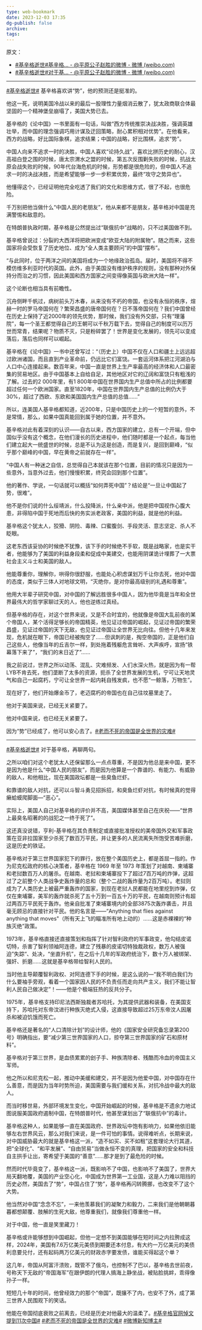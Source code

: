 ```yaml
---
type: web-bookmark
date: 2023-12-03 17:35
dg-publish: false
archive: 
tags:
---
```

原文：
- [\#基辛格逝世#基辛格... - @平原公子赵胜的微博 - 微博 (weibo.com)](https://weibo.com/1564834725/NuVQSrhZ3?pagetype=fav)
- [\#基辛格逝世#对于基... - @平原公子赵胜的微博 - 微博 (weibo.com)](https://weibo.com/1564834725/Nv162Ewyx)

---

[\#基辛格逝世#](https://s.weibo.com/weibo?q=%23%E5%9F%BA%E8%BE%9B%E6%A0%BC%E9%80%9D%E4%B8%96%23) 基辛格喜欢讲“势”，他的预测还是挺准的。  
  
他这一死，说明美国冷战以来的最后一股理性力量烟消云散了，犹太政商联合体最坚固的一个精神堡垒崩塌了，美国大势已去。  
  
基辛格的《论中国》一书里面有一句话，叫做“西方传统推崇决战决胜，强调英雄壮举，而中国的理念强调巧用计谋及迂回策略，耐心累积相对优势”。在他看来，西方的战略，好比国际象棋，追求结果；中国的战略，好比围棋，追求“势”。  
  
中国人向来不追求一时的决胜，中国人喜欢“论持久战”，喜欢比拼历史的耐心，汉高祖白登之围的时候，唐太宗渭水之盟的时候，第五次反围剿失败的时候，抗战太原会战失败的时候，90年代台海危机的时候，形势都是很危险的，但中国人不追求一时的决战决胜，而是希望能够一步一步积累优势，最终“攻守之势异也”。  
  
他懂得这个，已经证明他完全吃透了我们的文化和思维方式，很了不起，也很危险。  
  
千万别把他当做什么“中国人民的老朋友”，他从来都不是朋友，基辛格对中国是充满警惕和敌意的。  
  
在特朗普执政时期，基辛格是公然提出过“联俄抗中”战略的，只不过美国做不到。  
  
基辛格曾说过：分裂的大西洋将把欧洲变成“欧亚大陆的附属物”。随之而来，这些国家将会受恢复了历史地位、成为“全人类主要顾问”的中国“摆布”。  
  
“与此同时，位于两洋之间的美国将成为一个地缘政治孤岛。届时，美国将不得不模仿维多利亚时代的英国。此外，由于美国没有维护秩序的规则，没有那种对外保持分而治之的习惯，因此美国和西方国家之间变得像英国与欧洲大陆一样”。  
  
这个论断也相当具有前瞻性。  
  
沉舟侧畔千帆过，病树前头万木春，从来没有不朽的帝国，也没有永恒的秩序，煊赫一时的罗马帝国何在？繁荣昌盛的唐帝国何在？日不落帝国何在？我们中国曾经在历史上保持了近2000年的领先优势，那时候，我们没有外交部，只有“理藩院”，每一个圣王都觉得自己的王朝可以千秋万载下去，觉得自己的制度可以历万世而常青，结果呢？物质不灭，只是粉碎罢了！世界是变化发展的，领先可以变成落后，落后也同样可以崛起。  
  
基辛格在《论中国》一书中还曾写过：“（历史上）中国不仅在人口和疆土上远远超过欧洲诸国，而且直到产业革命前，仍远比它们富饶。一套运河体系把江河湖泊与人口中心连接起来。数百年来，中国一直是世界上生产率最高的经济体和人口最密集的贸易地区。由于中国基本上自给自足，其他地区对它的辽阔和富饶只有粗浅的了解。过去的2 000年里，有1 800年中国在世界国内生产总值中所占的比例都要超过任何一个欧洲国家。直至1820年，中国在世界国内生产总值的比例仍大于30%，超过了西欧、东欧和美国国内生产总值的总值......”  
  
所以，连美国人基辛格都知道，近200年，只是中国历史上的一个短暂的意外，不是常情，那么，如果中国真能回到属于她的位置，并不意外。  
  
基辛格对此有着深刻的认识——自古以来，西方国家的建立，总有一个开端，但中国似乎没有这个概念，在他们漫长的历史进程中，他们随时都是一个起点，每当他们建立起大一统盛世的时候，总是不认为这是创造，而是复兴，是回到巅峰，“似乎那个巅峰的中国，早在黄帝之前就存在一样”。  
  
“中国人有一种迷之自信，总觉得自己本就该在那个位置，目前的情况只是因为一些意外，当意外过去，他们慢慢积累，终究会回到那个位置”。  
  
他的著作、学说，一句话就可以概括“如何弄死中国”？结论是“一旦让中国起了势，很难”。  
  
他不是你们说的什么绥靖派，什么投降派，什么亲中派，他是把中国视作心腹大患，非得陷中国于死地而后快的务实派老政客，美国的利益，就是他的利益。  
  
基辛格这个犹太人，狡猾、阴险、毒辣、口蜜腹剑、手段灵活、意志坚定、杀人不眨眼。  
  
这老东西该妥协的时候绝不犹豫，该下手的时候绝不手软，既是战略家，也是实干者，他能够为了美国的利益身段柔和促成中美建交，也能用阴谋诡计埋葬了一大票社会主义斗士和美国的敌人。  
  
他能尊重你，理解你，哄得你很舒服，也能处心积虑谋划万千让你去死，他对中国的态度，类似于三体人对地球文明，“灭绝你，是对你最高级别的礼遇和尊重”。  
  
他用大半辈子研究中国，对中国的了解远胜很多中国人，因为他毕竟是当年和全世界最伟大的哲学家聊过天的人，他也逆练过真经。  
  
但基辛格的存在，对这个世界来说，又是不合时宜的，他就像是帝国大乱前夜的某个帝国人，某个活得足够长的帝国精英，他见证过帝国的崛起，见证过帝国的繁荣昌盛，见证过帝国的天下无敌，也见证过帝国让全世界无比向往。但他十几年来发现，危机就在眼下，帝国已经被掏空了……但讽刺的是，掏空帝国的，正是他们自己这些人，他像当年的丘吉尔一样，到处拖着残躯危言耸听、大声疾呼，宣扬“铁幕落下来了”，“我们的末日近了”……  
  
我之前说过，世界之所以动荡、混乱、灾难频发、人们水深火热，就是因为有一帮LYB不肯去死，他们垄断了太多的资源，扼杀了全世界发展的生机，宁可让天地灵气和自己一起腐朽，宁可让全世界一起内耗自残发疯，也不愿“一鲸落，万物生”。  
  
现在好了，他们开始爆金币了，老迈腐朽的帝国也在自己往坟墓里走了。  
  
他对于美国来说，已经无关紧要了。  
  
他对中国来说，也已经无关紧要了。  
  
因为“势”已经成了，他可以安心去了。[\#老而不死的帝国是全世界的灾难#](https://s.weibo.com/weibo?q=%23%E8%80%81%E8%80%8C%E4%B8%8D%E6%AD%BB%E7%9A%84%E5%B8%9D%E5%9B%BD%E6%98%AF%E5%85%A8%E4%B8%96%E7%95%8C%E7%9A%84%E7%81%BE%E9%9A%BE%23)

---

[\#基辛格逝世#](https://s.weibo.com/weibo?q=%23%E5%9F%BA%E8%BE%9B%E6%A0%BC%E9%80%9D%E4%B8%96%23) 对于基辛格，再聊两句。  
  
之所以咱们对这个老犹太人还保留那么一点点尊重，不是因为他总是来中国，更不是因为他是什么“中国人民的朋友”，而是因为他算是一个靠谱的、有能力、有威胁的敌人，和他相比，现在美国政坛都是一些臭鱼烂虾。  
  
和靠谱的敌人对抗，还可以斗智斗勇见招拆招，和臭鱼烂虾对抗，有时候真的觉得癞蛤蟆爬脚面—“恶心”。  
  
实际上，美国人自己对基辛格的评价并不高，美国媒体甚至自己在庆祝——“世界上最臭名昭著的的战犯之一终于死了”。  
  
这还真没说错，亨利-基辛格在其负责制定或直接批准授权的美帝国外交和军事政策在亚非拉国家至少杀死了数百万平民，并让更多的人民流离失所饱受苦难折磨，这是历史的铁证。  
  
基辛格对于第三世界国家犯下的罪行，放在整个美国历史上，都是首屈一指的。作为尼克松政府的核心决策者，基辛格在 1969 年至 1973 年策划了对越南、柬埔寨和老挝数百万人的屠杀。在越南、老挝和柬埔寨投下了超过7百万吨的炸弹，这超过了之前整个人类战争史轰炸量的总和（整个二战的轰炸量为2百万吨）。老挝则成为了人类历史上被最严重轰炸的国家，到现在老挝人民都能在地里挖到炸弹，仅仅在柬埔寨，美军的轰炸就杀死了五十万到一百五十万的平民，在越南则预计有超过两百万平民死于轰炸。他亲自批准了柬埔寨境内的全部3875次轰炸袭击，并且毫无顾忌的直接针对平民。他的名言是——“Anything that flies against anything that moves"（所有天上飞的瞄准所有地上动的）……这是赤裸裸的“种族灭绝”政策。  
  
1973年，基辛格直接还直接策划和指挥了针对智利政府的军事政变，他勾结皮诺切特，杀害了智利领袖阿连德，建立了残暴的皮诺切特独裁政权，数万人被强迫”失踪“、处决，“坐直升机”，在之后十几年的军政府统治下，数十万人被绑架、强奸、折磨……这就是基辛格带给智利人民的。  
  
当时他主导颠覆智利政权、对阿连德下手的时候，是这么说的—“我不明白我们为什么要袖手旁观，看着一个国家因人民的不负责任而走向共产主义，我们不能让智利人民自己做决定”！——他是个极端狂热的反共分子。  
  
1975年，基辛格支持印尼法西斯独裁者苏哈托，为其提供武器和装备，在美国支持下，苏哈托对东帝汶进行种族灭绝式入侵，这直接导致超过25万东帝汶人因屠杀和被迫饥饿而死亡。  
  
基辛格还是著名的“人口清除计划”的设计师，他的《国家安全研究备忘录第200号》明确指出，要“减少第三世界国家的人口，掠夺第三世界国家的矿石和原材料”。  
  
基辛格对于第三世界，是血债累累的刽子手、种族清除者、残酷而冷血的帝国主义军师。  
  
他之所以和尼克松一起，推动中美缓和建交，并不是因为他爱中国，对中国存在什么善意，而是因为当年时势所迫，美国需要与我们缓和关系，对抗冷战中最大的敌人。  
  
而当时移世易，外部环境发生变化，中国开始崛起的时候，基辛格是不遗余力地试图说服美国政府遏制中国，在特朗普时代，他甚至谋划出了“联俄抗中”的毒计。  
  
基辛格这种人，如果能够一直在美国政府、世界政坛中饱有影响力，如果他依旧能够左右世界风云，那么对我们来说，是一件可怕的事情。说得难听点，长期来说，对中国威胁最大的就是基辛格这一派，“造不如买、买不如租”这套理论大行其道，把“全球化”、“和平发展”、“自由贸易”当做永恒不变的真理，把国家的安全和科技自主拱手让出，寄希望于美国的“善意”……那才是到了最危险的时候。  
  
然而时代毕竟变了，基辛格这一派，既影响不了中国，也影响不了美国了，世界大局天翻地覆，美国的产业空心化，中国成为世界第一工业国，这是人力难以阻挡的历史必然，美国去了“势”，中国占住了“势”，基辛格再闪转腾挪，也改变不了这个大势。  
  
他当然对中国“念念不忘”，一来他羡慕我们的凝聚力和毅力，二来我们是他朝朝暮暮都想颠覆、肢解的生死大敌，他尊重我们，就像我们尊重他一样。  
  
对于中国，他一直是笑里藏刀！  
  
基辛格或许能够想到中国崛起，但他一定想不到美国能够在短时间之内拉胯成这样，2024年，美国有7.6万亿美元美债到期要还本付息，有大约一万亿美元的美债利息要兑付，还有起码两万亿美元的财政赤字要发债，谁能买得起这个单？  
  
这几年，帝国从阿富汗溃败，既管不了俄乌，也控制不了巴以，基辛格去世前夜，号称天下无敌的“帝国海军”在跟伊朗的代理人搞海上静坐战，被贴脸挑衅，乖得像孙子一样。  
  
短短几十年的时间，他曾经效力的那个“帝国”，既攘不了内，也安不了外，成了第三世界人民围观下的笑话。  
  
他能在帝国彻底衰败之前离去，已经是历史对他最大的温柔了。[\#基辛格官网悼文提到11次中国#](https://s.weibo.com/weibo?q=%23%E5%9F%BA%E8%BE%9B%E6%A0%BC%E5%AE%98%E7%BD%91%E6%82%BC%E6%96%87%E6%8F%90%E5%88%B011%E6%AC%A1%E4%B8%AD%E5%9B%BD%23) [\#老而不死的帝国是全世界的灾难#](https://s.weibo.com/weibo?q=%23%E8%80%81%E8%80%8C%E4%B8%8D%E6%AD%BB%E7%9A%84%E5%B8%9D%E5%9B%BD%E6%98%AF%E5%85%A8%E4%B8%96%E7%95%8C%E7%9A%84%E7%81%BE%E9%9A%BE%23) [\#微博新知博主#](https://s.weibo.com/weibo?q=%23%E5%BE%AE%E5%8D%9A%E6%96%B0%E7%9F%A5%E5%8D%9A%E4%B8%BB%23)